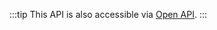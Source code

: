 :::tip
This API is also accessible via [Open API](/develop/server-capabilities/integrations/open-api/).
:::